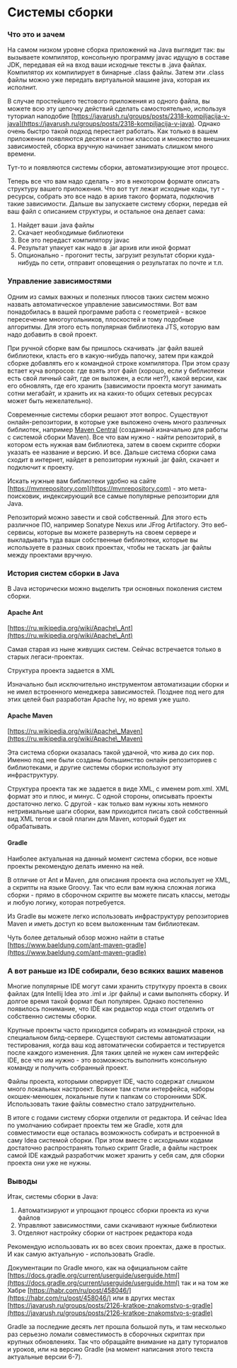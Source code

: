 # Системы сборки

### Что это и зачем

На самом низком уровне сборка приложений на Java выглядит так: вы вызываете компилятор, консольную программу javac идущую в составе JDK, передавая ей на вход ваши исходные тексты в .java файлах. Компилятор их компилирует в бинарные .class файлы. Затем эти .class файлы можно уже передать виртуальной машине java, которая их исполнит.

В случае простейшего тестового приложения из одного файла, вы можете всю эту цепочку действий сделать самостоятельно, используя туториал наподобие [https://javarush.ru/groups/posts/2318-kompiljacija-v-java](https://javarush.ru/groups/posts/2318-kompiljacija-v-java). Однако очень быстро такой подход перестает работать. Как только в вашем приложении появляются десятки и сотни классов и множество внешних зависимостей, сборка вручную начинает занимать слишком много времени.

Тут-то и появляются системы сборки, автоматизирующие этот процесс.

Теперь все что вам надо сделать - это в некотором формате описать структуру вашего приложения. Что вот тут лежат исходные коды, тут - ресурсы, собрать это все надо в архив такого формата, подключив такие зависимости. Дальше вы запускаете систему сборки, передав ей ваш файл с описанием структуры, и остальное она делает сама:

1. Найдет ваши .java файлы
2. Скачает необходимые библиотеки
3. Все это передаст компилятору javac
4. Результат упакует как надо в .jar архив или иной формат
5. Опционально - прогонит тесты, загрузит результат сборки куда-нибудь по сети, отправит оповещения о результатах по почте и т.п.

### Управление зависимостями

Одним из самых важных и полезных плюсов таких систем можно назвать автоматическое управление зависимостями. Вот вам понадобилась в вашей программе работа с геометрией - всякое пересечение многоугольников, плоскостей и тому подобные алгоритмы. Для этого есть популярная библиотека JTS, которую вам надо добавить в свой проект.

При ручной сборке вам бы пришлось скачивать .jar файл вашей библиотеки, класть его в какую-нибудь папочку, затем при каждой сборке добавлять его к командной строке компилятора. При этом сразу встает куча вопросов: где взять этот файл (хорошо, если у библиотеки есть свой личный сайт, где он выложен, а если нет?), какой версии, как его обновлять, где его хранить (зависимости проекта могут занимать сотни мегабайт, и хранить их на каких-то общих сетевых ресурсах может быть нежелательно).

Современные системы сборки решают этот вопрос. Существуют онлайн-репозитории, в которые уже выложено очень много различных библиотек, например [Maven Central](https://search.maven.org) (созданный изначально для работы с системой сборки Maven). Все что вам нужно - найти репозиторий, в котором есть нужная вам библиотека, затем в своем скрипте сборки указать ее название и версию. И все. Дальше система сборки сама сходит в интернет, найдет в репозитории нужный .jar файл, скачает и подключит к проекту.

Искать нужные вам библиотеки удобно на сайте [https://mvnrepository.com](https://mvnrepository.com) - это мета-поисковик, индексирующий все самые популярные репозитории для Java.

Репозиторий можно завести и свой собственный. Для этого есть различное ПО, например Sonatype Nexus или JFrog Artifactory. Это веб-сервисы, которые вы можете развернуть на своем сервере и выкладывать туда ваши собственные библиотеки, которые вы используете в разных своих проектах, чтобы не таскать .jar файлы между проектами вручную.&#x20;

### История систем сборки в Java

В Java исторически можно выделить три основных поколения систем сборки.

#### Apache Ant

[https://ru.wikipedia.org/wiki/Apache\_Ant](https://ru.wikipedia.org/wiki/Apache\_Ant)

Самая старая из ныне живущих систем. Сейчас встречается только в старых легаси-проектах.&#x20;

Структура проекта задается в XML

Изначально был исключительно инструментом автоматизации сборки и не имел встроенного менеджера зависимостей. Позднее под него для этих целей был разработан Apache Ivy, но время уже ушло.&#x20;

#### Apache Maven

[https://ru.wikipedia.org/wiki/Apache\_Maven](https://ru.wikipedia.org/wiki/Apache\_Maven)

Эта система сборки оказалась такой удачной, что жива до сих пор. Именно под нее были созданы большинство онлайн репозиториев с библиотеками, и другие системы сборки используют эту инфраструктуру.

Структура проекта так же задается в виде XML, с именем pom.xml. XML формат это и плюс, и минус. С одной стороны, описывать проекты достаточно легко. С другой - как только вам нужны хоть немного нетривиальные шаги сборки, вам приходится писать свой собственный вид XML тегов и свой плагин для Maven, который будет их обрабатывать.

#### Gradle

Наиболее актуальная на данный момент система сборки, все новые проекты рекомендую делать именно на ней.&#x20;

В отличие от Ant и Maven, для описания проекта она использует не XML, а скрипты на языке Groovy. Так что если вам нужна сложная логика сборки - прямо в сборочном скрипте вы можете писать классы, методы и любую логику, которая потребуется.

Из Gradle вы можете легко использовать инфраструктуру репозиториев Maven и иметь доступ ко всем выложенным там библиотекам.

Чуть более детальный обзор можно найти в статье [https://www.baeldung.com/ant-maven-gradle](https://www.baeldung.com/ant-maven-gradle)

### А вот раньше из IDE собирали, безо всяких ваших мавенов

Многие популярные IDE могут сами хранить струткуру проекта в своих файлах (для Intellij Idea это .iml и .ipr файлы) и сами выполнять сборку. И долгое время такой формат был популярен. Однако постепенно появилось понимание, что IDE как редактор кода стоит отделить от собственно системы сборки.

Крупные проекты часто приходится собирать из командной строки, на специальном билд-сервере. Существуют системы автоматизации тестирования, когда ваш код автоматически собирается и тестируется после каждого изменения. Для таких целей не нужен сам интерфейс IDE, все что им нужно - это возможность выполнить консольную команду и получить собранный проект.

Файлы проекта, которыми оперирует IDE, часто содержат слишком много локальных настроект. Всякие там стили интерфейса, наборы окошек-менюшек, локальные пути к папкам со сторонними SDK. Использовать такие файлы совместно стало затруднительно.

В итоге с годами систему сборки отделили от редактора. И сейчас Idea по умолчанию собирает проекты тем же Gradle, хотя для совместимости еще осталась возможность собирать и встроенной в саму Idea системой сборки. При этом вместе с исходными кодами достаточно распространять только скрипт Gradle, а файлы настроек самой IDE каждый разработчик может хранить у себя сам, для сборки проекта они уже не нужны.

### Выводы

Итак, системы сборки в Java:

1. Автоматизируют и упрощают процесс сборки проекта из кучи файлов
2. Управляют зависимостями, сами скачивают нужные библиотеки
3. Отделяют настройку сборки от настроек редактора кода

Рекомендую использовать их во всех своих проектах, даже в простых. И как самую актуальную - использовать Gradle.

Документации по Gradle много, как на официальном сайте [https://docs.gradle.org/current/userguide/userguide.html](https://docs.gradle.org/current/userguide/userguide.html) так и на том же Хабре [https://habr.com/ru/post/458046/](https://habr.com/ru/post/458046/) или в других местах [https://javarush.ru/groups/posts/2126-kratkoe-znakomstvo-s-gradle](https://javarush.ru/groups/posts/2126-kratkoe-znakomstvo-s-gradle)

Gradle за последние десять лет прошла  большой путь, и там несколько раз серьезно ломали совместимость в сборочных скриптах при крупных обновлениях. Так что обращайте внимание на дату туториалов и уроков, или на версию Gradle (на момент написания этого текста актуальные версии 6-7).


